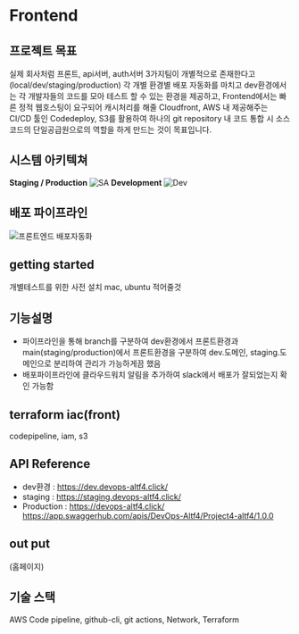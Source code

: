 # Frontend

## 프로젝트 목표
실제 회사처럼 프론트, api서버, auth서버 3가지팀이 개별적으로 존재한다고 (local/dev/staging/production) 각 개별 환경별 배포 자동화를 마치고 dev환경에서는 각 개발자들의 코드를 모아 테스트 할 수 있는 환경을 제공하고, Frontend에서는 빠른 정적 웹호스팅이 요구되어 캐시처리를 해줄 Cloudfront, AWS 내 제공해주는 CI/CD 툴인 Codedeploy, S3를 활용하여 하나의 git repository 내 코드 통합 시 소스코드의 단일공급원으로의 역할을 하게 만드는 것이 목표입니다. 

## 시스템 아키텍쳐
**Staging / Production**
![SA](https://user-images.githubusercontent.com/98368480/171761985-76d87513-ef94-4f5b-8993-5ebc07fe87d6.png)
**Development**
![Dev](https://user-images.githubusercontent.com/98368480/171762036-b3374dee-3602-4e15-b428-689356017831.png)

## 배포 파이프라인
![프론트엔드 배포자동화](https://user-images.githubusercontent.com/98368480/171646167-3b9fa219-25ad-41f1-b1dc-f0265cb8ff39.png)


## getting started
개별테스트를 위한 사전 설치 mac, ubuntu 적어줄것

## 기능설명
- 파이프라인을 통해 branch를 구분하여 dev환경에서 프론트환경과 main(staging/production)에서 프론트환경을 구분하여 dev.도메인, staging.도메인으로 분리하여 관리가 가능하게끔 했음 
- 배포파이프라인에 클라우드워치 알림을 추가하여 slack에서 배포가 잘되었는지 확인 가능함

## terraform iac(front)
codepipeline, iam, s3

## API Reference
- dev환경 : https://dev.devops-altf4.click/
- staging : https://staging.devops-altf4.click/
- Production : https://devops-altf4.click/
https://app.swaggerhub.com/apis/DevOps-Altf4/Project4-altf4/1.0.0
## out put
(홈페이지)


## 기술 스택
AWS Code pipeline, github-cli, git actions, Network, Terraform
